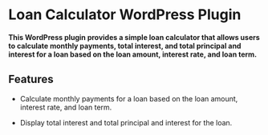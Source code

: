 # Loan Calculator WordPress Plugin

#### This WordPress plugin provides a simple loan calculator that allows users to calculate monthly payments, total interest, and total principal and interest for a loan based on the loan amount, interest rate, and loan term.

## Features

- Calculate monthly payments for a loan based on the loan amount, interest rate, and loan term.

- Display total interest and total principal and interest for the loan.